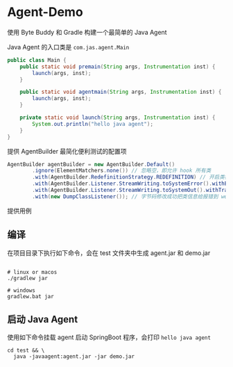 # Agent-Demo

使用 Byte Buddy 和 Gradle 构建一个最简单的 Java Agent

Java Agent 的入口类是 `com.jas.agent.Main`

```java
public class Main {
    public static void premain(String args, Instrumentation inst) {
        launch(args, inst);
    }

    public static void agentmain(String args, Instrumentation inst) {
        launch(args, inst);
    }

    private static void launch(String args, Instrumentation inst) {
        System.out.println("hello java agent");
    }
}
```

提供 AgentBuilder 最简化便利测试的配置项

```java
AgentBuilder agentBuilder = new AgentBuilder.Default()
        .ignore(ElementMatchers.none()) // 忽略空，即允许 hook 所有类
        .with(AgentBuilder.RedefinitionStrategy.REDEFINITION) // 开启类被加载后也允许进行字节码修改
        .with(AgentBuilder.Listener.StreamWriting.toSystemError().withErrorsOnly()) // 字节码修改失败打印错误信息到控制台
        .with(AgentBuilder.Listener.StreamWriting.toSystemOut().withTransformationsOnly()) // 字节码修改成功也输出到控制台
        .with(new DumpClassListener()); // 字节码修改成功把类信息给报错到 weaving/classes 目录下
```

提供用例

## 编译

在项目目录下执行如下命令，会在 test 文件夹中生成 agent.jar 和 demo.jar

```shell

# linux or macos
./gradlew jar

# windows
gradlew.bat jar
```

## 启动 Java Agent

使用如下命令挂载 agent 启动 SpringBoot 程序，会打印 `hello java agent`

```shell
cd test && \
  java -javaagent:agent.jar -jar demo.jar
```